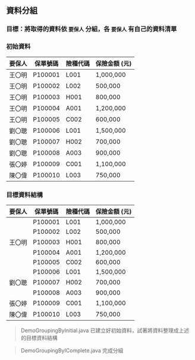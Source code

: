## 資料分組
### 目標：將取得的資料依 `要保人` 分組，各 `要保人` 有自己的資料清單
### 初始資料
| 要保人 | 保單號碼  | 險種代碼 | 保險金額 (元) |
|--------|----------|----------|--------------|
| 王〇明 | P100001  | L001     | 1,000,000    |
| 王〇明 | P100002  | L002     | 500,000      |
| 王〇明 | P100003  | H001     | 800,000      |
| 王〇明 | P100004  | A001     | 1,200,000    |
| 王〇明 | P100005  | C002     | 600,000      |
| 劉〇聰 | P100006  | L001     | 1,500,000    |
| 劉〇聰 | P100007  | H002     | 700,000      |
| 劉〇聰 | P100008  | A003     | 900,000      |
| 張〇婷 | P100009  | C001     | 1,100,000    |
| 陳〇偉 | P100010  | L003     | 750,000      |

### 目標資料結構
| 要保人 | 保單號碼  | 險種代碼 | 保險金額 (元) |
|--------|----------|----------|--------------|
|       | P100001  | L001     | 1,000,000    |
|       | P100002  | L002     | 500,000      |
| 王〇明 | P100003  | H001     | 800,000      |
|       | P100004  | A001     | 1,200,000    |
|       | P100005  | C002     | 600,000      |
|       | P100006  | L001     | 1,500,000    |
| 劉〇聰 | P100007  | H002     | 700,000      |
|       | P100008  | A003     | 900,000      |
| 張〇婷 | P100009  | C001     | 1,100,000    |
| 陳〇偉 | P100010  | L003     | 750,000      |

> DemoGroupingByInitial.java 已建立好初始資料，試著將資料整理成上述的目標資料結構

> DemoGroupingByIComplete.java 完成分組
